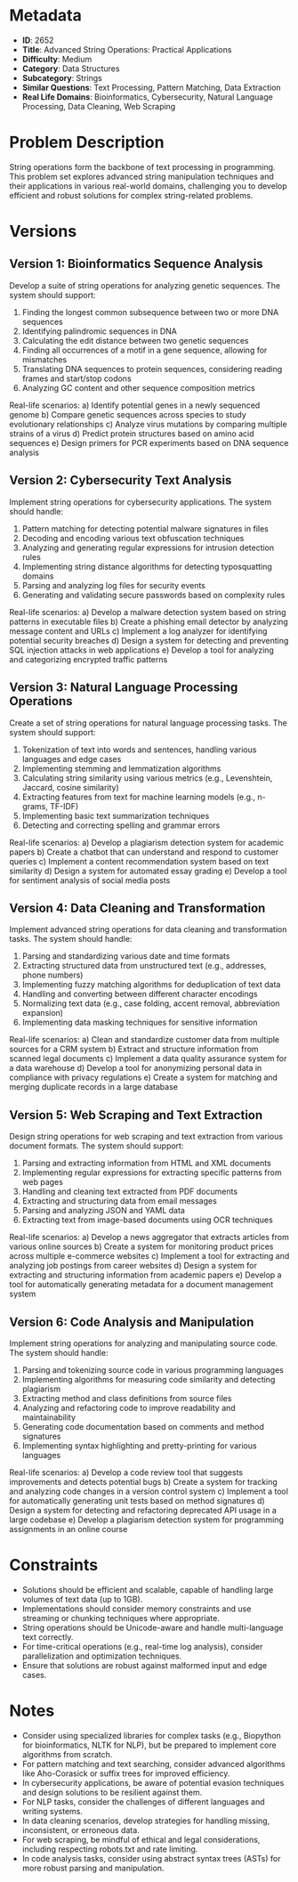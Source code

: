# Metadata

- **ID**: 2652
- **Title**: Advanced String Operations: Practical Applications
- **Difficulty**: Medium
- **Category**: Data Structures
- **Subcategory**: Strings
- **Similar Questions**: Text Processing, Pattern Matching, Data Extraction
- **Real Life Domains**: Bioinformatics, Cybersecurity, Natural Language Processing, Data Cleaning, Web Scraping

# Problem Description

String operations form the backbone of text processing in programming. This problem set explores advanced string manipulation techniques and their applications in various real-world domains, challenging you to develop efficient and robust solutions for complex string-related problems.

# Versions

## Version 1: Bioinformatics Sequence Analysis

Develop a suite of string operations for analyzing genetic sequences. The system should support:

1. Finding the longest common subsequence between two or more DNA sequences
2. Identifying palindromic sequences in DNA
3. Calculating the edit distance between two genetic sequences
4. Finding all occurrences of a motif in a gene sequence, allowing for mismatches
5. Translating DNA sequences to protein sequences, considering reading frames and start/stop codons
6. Analyzing GC content and other sequence composition metrics

Real-life scenarios:
a) Identify potential genes in a newly sequenced genome
b) Compare genetic sequences across species to study evolutionary relationships
c) Analyze virus mutations by comparing multiple strains of a virus
d) Predict protein structures based on amino acid sequences
e) Design primers for PCR experiments based on DNA sequence analysis

## Version 2: Cybersecurity Text Analysis

Implement string operations for cybersecurity applications. The system should handle:

1. Pattern matching for detecting potential malware signatures in files
2. Decoding and encoding various text obfuscation techniques
3. Analyzing and generating regular expressions for intrusion detection rules
4. Implementing string distance algorithms for detecting typosquatting domains
5. Parsing and analyzing log files for security events
6. Generating and validating secure passwords based on complexity rules

Real-life scenarios:
a) Develop a malware detection system based on string patterns in executable files
b) Create a phishing email detector by analyzing message content and URLs
c) Implement a log analyzer for identifying potential security breaches
d) Design a system for detecting and preventing SQL injection attacks in web applications
e) Develop a tool for analyzing and categorizing encrypted traffic patterns

## Version 3: Natural Language Processing Operations

Create a set of string operations for natural language processing tasks. The system should support:

1. Tokenization of text into words and sentences, handling various languages and edge cases
2. Implementing stemming and lemmatization algorithms
3. Calculating string similarity using various metrics (e.g., Levenshtein, Jaccard, cosine similarity)
4. Extracting features from text for machine learning models (e.g., n-grams, TF-IDF)
5. Implementing basic text summarization techniques
6. Detecting and correcting spelling and grammar errors

Real-life scenarios:
a) Develop a plagiarism detection system for academic papers
b) Create a chatbot that can understand and respond to customer queries
c) Implement a content recommendation system based on text similarity
d) Design a system for automated essay grading
e) Develop a tool for sentiment analysis of social media posts

## Version 4: Data Cleaning and Transformation

Implement advanced string operations for data cleaning and transformation tasks. The system should handle:

1. Parsing and standardizing various date and time formats
2. Extracting structured data from unstructured text (e.g., addresses, phone numbers)
3. Implementing fuzzy matching algorithms for deduplication of text data
4. Handling and converting between different character encodings
5. Normalizing text data (e.g., case folding, accent removal, abbreviation expansion)
6. Implementing data masking techniques for sensitive information

Real-life scenarios:
a) Clean and standardize customer data from multiple sources for a CRM system
b) Extract and structure information from scanned legal documents
c) Implement a data quality assurance system for a data warehouse
d) Develop a tool for anonymizing personal data in compliance with privacy regulations
e) Create a system for matching and merging duplicate records in a large database

## Version 5: Web Scraping and Text Extraction

Design string operations for web scraping and text extraction from various document formats. The system should support:

1. Parsing and extracting information from HTML and XML documents
2. Implementing regular expressions for extracting specific patterns from web pages
3. Handling and cleaning text extracted from PDF documents
4. Extracting and structuring data from email messages
5. Parsing and analyzing JSON and YAML data
6. Extracting text from image-based documents using OCR techniques

Real-life scenarios:
a) Develop a news aggregator that extracts articles from various online sources
b) Create a system for monitoring product prices across multiple e-commerce websites
c) Implement a tool for extracting and analyzing job postings from career websites
d) Design a system for extracting and structuring information from academic papers
e) Develop a tool for automatically generating metadata for a document management system

## Version 6: Code Analysis and Manipulation

Implement string operations for analyzing and manipulating source code. The system should handle:

1. Parsing and tokenizing source code in various programming languages
2. Implementing algorithms for measuring code similarity and detecting plagiarism
3. Extracting method and class definitions from source files
4. Analyzing and refactoring code to improve readability and maintainability
5. Generating code documentation based on comments and method signatures
6. Implementing syntax highlighting and pretty-printing for various languages

Real-life scenarios:
a) Develop a code review tool that suggests improvements and detects potential bugs
b) Create a system for tracking and analyzing code changes in a version control system
c) Implement a tool for automatically generating unit tests based on method signatures
d) Design a system for detecting and refactoring deprecated API usage in a large codebase
e) Develop a plagiarism detection system for programming assignments in an online course

# Constraints

- Solutions should be efficient and scalable, capable of handling large volumes of text data (up to 1GB).
- Implementations should consider memory constraints and use streaming or chunking techniques where appropriate.
- String operations should be Unicode-aware and handle multi-language text correctly.
- For time-critical operations (e.g., real-time log analysis), consider parallelization and optimization techniques.
- Ensure that solutions are robust against malformed input and edge cases.

# Notes

- Consider using specialized libraries for complex tasks (e.g., Biopython for bioinformatics, NLTK for NLP), but be prepared to implement core algorithms from scratch.
- For pattern matching and text searching, consider advanced algorithms like Aho-Corasick or suffix trees for improved efficiency.
- In cybersecurity applications, be aware of potential evasion techniques and design solutions to be resilient against them.
- For NLP tasks, consider the challenges of different languages and writing systems.
- In data cleaning scenarios, develop strategies for handling missing, inconsistent, or erroneous data.
- For web scraping, be mindful of ethical and legal considerations, including respecting robots.txt and rate limiting.
- In code analysis tasks, consider using abstract syntax trees (ASTs) for more robust parsing and manipulation.
